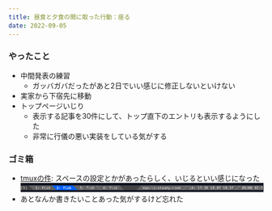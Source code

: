 ```yaml
---
title: 昼食と夕食の間に取った行動：座る
date: 2022-09-05
---
```


### やったこと
+ 中間発表の練習
  + ガッバガバだったがあと2日でいい感じに修正しないといけない
+ 実家から下宿先に移動
+ トップページいじり
  + 表示する記事を30件にして、トップ直下のエントリも表示するようにした
  + 非常に行儀の悪い実装をしている気がする

### ゴミ箱
+ [tmuxの件](/2022/09/02.html): スペースの設定とかがあったらしく、いじるといい感じになった
  ![](/public/images/2022/09/05/powerline.png)
+ あとなんか書きたいことあった気がするけど忘れた
